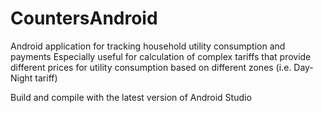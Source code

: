 # CountersAndroid
Android application for tracking household utility consumption and payments
Especially useful for calculation of complex tariffs that provide different prices for utility consumption based on different zones (i.e. Day-Night tariff)

Build and compile with the latest version of Android Studio
